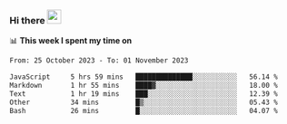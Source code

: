 ### Hi there <a href="https://www.gautamkrishnar.com/"><img src="https://media.giphy.com/media/hvRJCLFzcasrR4ia7z/giphy.gif" width="25px"></a>

📊 **This week I spent my time on**

<!--START_SECTION:waka-->

```txt
From: 25 October 2023 - To: 01 November 2023

JavaScript     5 hrs 59 mins   ██████████████░░░░░░░░░░░   56.14 %
Markdown       1 hr 55 mins    ████▓░░░░░░░░░░░░░░░░░░░░   18.00 %
Text           1 hr 19 mins    ███░░░░░░░░░░░░░░░░░░░░░░   12.39 %
Other          34 mins         █▒░░░░░░░░░░░░░░░░░░░░░░░   05.43 %
Bash           26 mins         █░░░░░░░░░░░░░░░░░░░░░░░░   04.07 %
```

<!--END_SECTION:waka-->
